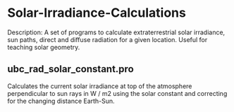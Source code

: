 # Solar-Irradiance-Calculations

Description: A set of programs to calculate extraterrestrial solar irradiance, sun paths, direct and diffuse radiation for a given location. Useful for teaching solar geometry.

## ubc_rad_solar_constant.pro

Calculates the current solar irradiance at top of the atmosphere perpendicular to sun rays in W / m2 using the solar constant and correcting for the changing distance Earth-Sun.


